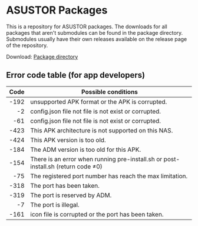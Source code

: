 # ASUSTOR Packages

This is a repository for ASUSTOR packages. The downloads for all packages that aren't submodules can be found in the package directory. Submodules usually have their own releases available on the release page of the repository.

Download: [Package directory](https://app.box.com/s/nw45lg0w0y5jzh1529gkqs52j1hct5zq)

## Error code table (for app developers)

| Code | Possible conditions |
| ---: | ------------------- |
| -192 | unsupported APK format or the APK is corrupted. |
|   -2 | config.json file not file is not exist or corrupted. |
|  -61 | config.json file not file is not exist or corrupted. |
| -423 | This APK architecture is not supported on this NAS. |
| -424 | This APK version is too old. |
| -184 | The ADM version is too old for this APK. |
| -154 | There is an error when running pre-install.sh or post-install.sh (return code ≠0) |
|  -75 | The registered port number has reach the max limitation. |
| -318 | The port has been taken. |
| -319 | The port is reserved by ADM. |
|   -7 | The port is illegal. |
| -161 | icon file is corrupted or the port has been taken. |
